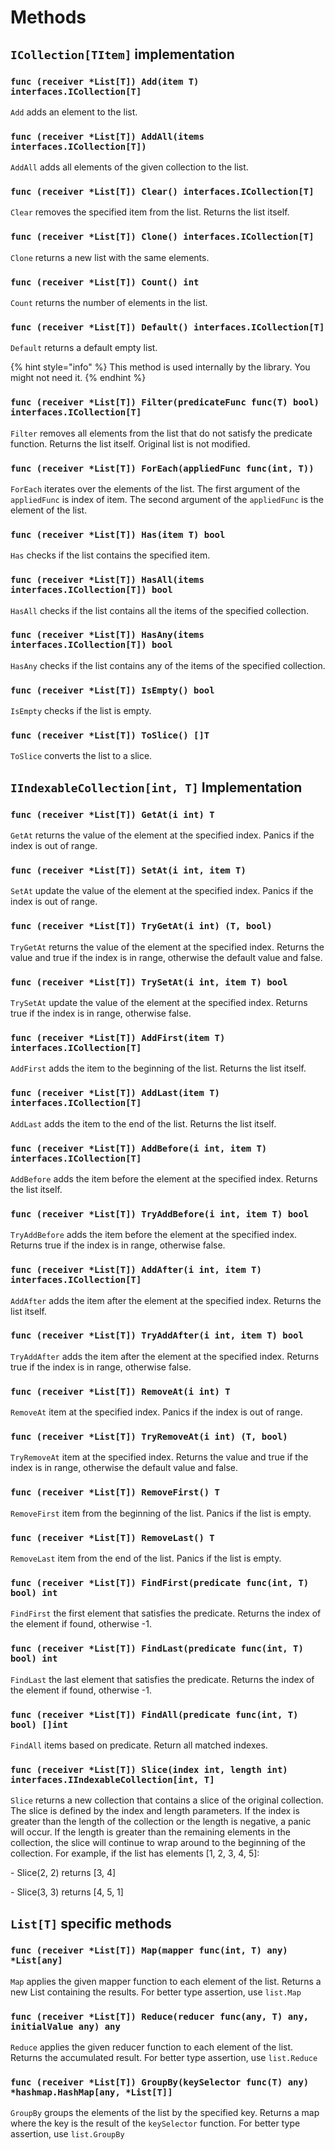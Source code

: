 # Methods

## `ICollection[TItem]` implementation

### `func (receiver *List[T]) Add(item T) interfaces.ICollection[T]`

`Add` adds an element to the list.

### `func (receiver *List[T]) AddAll(items interfaces.ICollection[T])`

`AddAll` adds all elements of the given collection to the list.

### `func (receiver *List[T]) Clear() interfaces.ICollection[T]`

`Clear` removes the specified item from the list. Returns the list itself.

### `func (receiver *List[T]) Clone() interfaces.ICollection[T]`

`Clone` returns a new list with the same elements.

### `func (receiver *List[T]) Count() int`

`Count` returns the number of elements in the list.

### `func (receiver *List[T]) Default() interfaces.ICollection[T]`

`Default` returns a default empty list.

{% hint style="info" %}
This method is used internally by the library. You might not need it.
{% endhint %}

### `func (receiver *List[T]) Filter(predicateFunc func(T) bool) interfaces.ICollection[T]`

`Filter` removes all elements from the list that do not satisfy the predicate function. Returns the list itself. Original list is not modified.

### `func (receiver *List[T]) ForEach(appliedFunc func(int, T))`

`ForEach` iterates over the elements of the list. The first argument of the `appliedFunc` is index of item. The second argument of the `appliedFunc` is the element of the list.

### `func (receiver *List[T]) Has(item T) bool`

`Has` checks if the list contains the specified item.

### `func (receiver *List[T]) HasAll(items interfaces.ICollection[T]) bool`

`HasAll` checks if the list contains all the items of the specified collection.

### `func (receiver *List[T]) HasAny(items interfaces.ICollection[T]) bool`

`HasAny` checks if the list contains any of the items of the specified collection.

### `func (receiver *List[T]) IsEmpty() bool`

`IsEmpty` checks if the list is empty.

### `func (receiver *List[T]) ToSlice() []T`

`ToSlice` converts the list to a slice.



## `IIndexableCollection[int, T]` Implementation

### `func (receiver *List[T]) GetAt(i int) T`

`GetAt` returns the value of the element at the specified index. Panics if the index is out of range.

### `func (receiver *List[T]) SetAt(i int, item T)`

`SetAt` update the value of the element at the specified index. Panics if the index is out of range.

### `func (receiver *List[T]) TryGetAt(i int) (T, bool)`

`TryGetAt` returns the value of the element at the specified index. Returns the value and true if the index is in range, otherwise the default value and false.

### `func (receiver *List[T]) TrySetAt(i int, item T) bool`

`TrySetAt` update the value of the element at the specified index. Returns true if the index is in range, otherwise false.



### `func (receiver *List[T]) AddFirst(item T) interfaces.ICollection[T]`

`AddFirst` adds the item to the beginning of the list. Returns the list itself.

### `func (receiver *List[T]) AddLast(item T) interfaces.ICollection[T]`

`AddLast` adds the item to the end of the list. Returns the list itself.

### `func (receiver *List[T]) AddBefore(i int, item T) interfaces.ICollection[T]`

`AddBefore` adds the item before the element at the specified index. Returns the list itself.

### `func (receiver *List[T]) TryAddBefore(i int, item T) bool`

`TryAddBefore` adds the item before the element at the specified index. Returns true if the index is in range, otherwise false.

### `func (receiver *List[T]) AddAfter(i int, item T) interfaces.ICollection[T]`

`AddAfter` adds the item after the element at the specified index. Returns the list itself.

### `func (receiver *List[T]) TryAddAfter(i int, item T) bool`

`TryAddAfter` adds the item after the element at the specified index. Returns true if the index is in range, otherwise false.



### `func (receiver *List[T]) RemoveAt(i int) T`

`RemoveAt` item at the specified index. Panics if the index is out of range.

### `func (receiver *List[T]) TryRemoveAt(i int) (T, bool)`

`TryRemoveAt` item at the specified index. Returns the value and true if the index is in range, otherwise the default value and false.

### `func (receiver *List[T]) RemoveFirst() T`

`RemoveFirst` item from the beginning of the list. Panics if the list is empty.

### `func (receiver *List[T]) RemoveLast() T`

`RemoveLast` item from the end of the list. Panics if the list is empty.



### `func (receiver *List[T]) FindFirst(predicate func(int, T) bool) int`

`FindFirst` the first element that satisfies the predicate. Returns the index of the element if found, otherwise -1.

### `func (receiver *List[T]) FindLast(predicate func(int, T) bool) int`

`FindLast` the last element that satisfies the predicate. Returns the index of the element if found, otherwise -1.

### `func (receiver *List[T]) FindAll(predicate func(int, T) bool) []int`

`FindAll` items based on predicate. Return all matched indexes.



### `func (receiver *List[T]) Slice(index int, length int) interfaces.IIndexableCollection[int, T]`

`Slice` returns a new collection that contains a slice of the original collection. The slice is defined by the index and length parameters. If the index is greater than the length of the collection or the length is negative, a panic will occur. If the length is greater than the remaining elements in the collection, the slice will continue to wrap around to the beginning of the collection. For example, if the list has elements \[1, 2, 3, 4, 5]:&#x20;

\- Slice(2, 2) returns \[3, 4]&#x20;

\- Slice(3, 3) returns \[4, 5, 1]



## `List[T]` specific methods

### `func (receiver *List[T]) Map(mapper func(int, T) any) *List[any]`

`Map` applies the given mapper function to each element of the list. Returns a new List containing the results. For better type assertion, use `list.Map`

### `func (receiver *List[T]) Reduce(reducer func(any, T) any, initialValue any) any`

`Reduce` applies the given reducer function to each element of the list. Returns the accumulated result. For better type assertion, use `list.Reduce`

### `func (receiver *List[T]) GroupBy(keySelector func(T) any) *hashmap.HashMap[any, *List[T]]`

`GroupBy` groups the elements of the list by the specified key. Returns a map where the key is the result of the `keySelector` function. For better type assertion, use `list.GroupBy`
